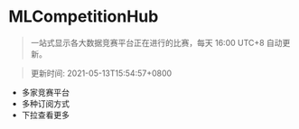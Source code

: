 # MLCompetitionHub

> 一站式显示各大数据竞赛平台正在进行的比赛，每天 16:00 UTC+8 自动更新。
  
> 更新时间: 2021-05-13T15:54:57+0800 

* 多家竞赛平台
* 多种订阅方式
* 下拉查看更多
